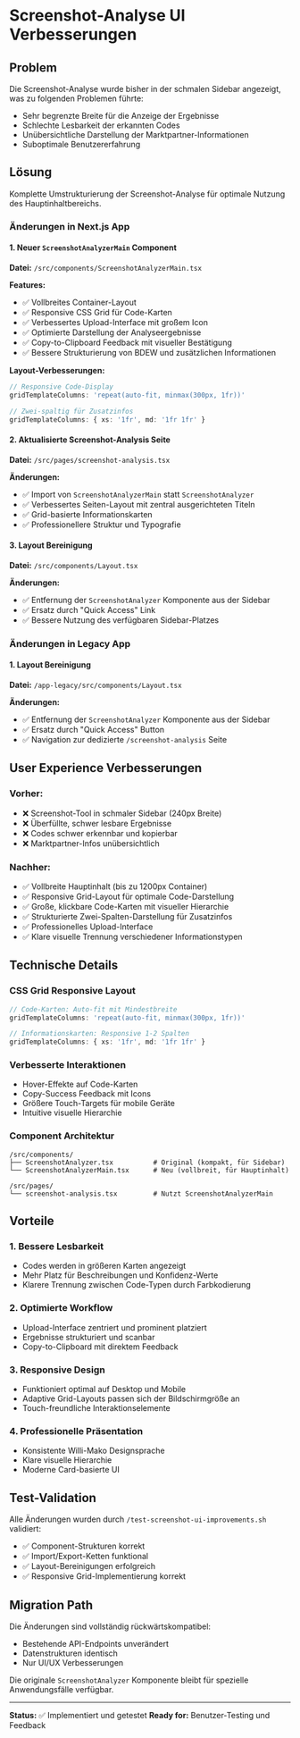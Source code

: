 # Screenshot-Analyse UI Verbesserungen

## Problem
Die Screenshot-Analyse wurde bisher in der schmalen Sidebar angezeigt, was zu folgenden Problemen führte:
- Sehr begrenzte Breite für die Anzeige der Ergebnisse
- Schlechte Lesbarkeit der erkannten Codes
- Unübersichtliche Darstellung der Marktpartner-Informationen
- Suboptimale Benutzererfahrung

## Lösung
Komplette Umstrukturierung der Screenshot-Analyse für optimale Nutzung des Hauptinhaltbereichs.

### Änderungen in Next.js App

#### 1. Neuer `ScreenshotAnalyzerMain` Component
**Datei:** `/src/components/ScreenshotAnalyzerMain.tsx`

**Features:**
- ✅ Vollbreites Container-Layout
- ✅ Responsive CSS Grid für Code-Karten
- ✅ Verbessertes Upload-Interface mit großem Icon
- ✅ Optimierte Darstellung der Analyseergebnisse
- ✅ Copy-to-Clipboard Feedback mit visueller Bestätigung
- ✅ Bessere Strukturierung von BDEW und zusätzlichen Informationen

**Layout-Verbesserungen:**
```typescript
// Responsive Code-Display
gridTemplateColumns: 'repeat(auto-fit, minmax(300px, 1fr))'

// Zwei-spaltig für Zusatzinfos
gridTemplateColumns: { xs: '1fr', md: '1fr 1fr' }
```

#### 2. Aktualisierte Screenshot-Analysis Seite
**Datei:** `/src/pages/screenshot-analysis.tsx`

**Änderungen:**
- ✅ Import von `ScreenshotAnalyzerMain` statt `ScreenshotAnalyzer`
- ✅ Verbessertes Seiten-Layout mit zentral ausgerichteten Titeln
- ✅ Grid-basierte Informationskarten
- ✅ Professionellere Struktur und Typografie

#### 3. Layout Bereinigung
**Datei:** `/src/components/Layout.tsx`

**Änderungen:**
- ✅ Entfernung der `ScreenshotAnalyzer` Komponente aus der Sidebar
- ✅ Ersatz durch "Quick Access" Link
- ✅ Bessere Nutzung des verfügbaren Sidebar-Platzes

### Änderungen in Legacy App

#### 1. Layout Bereinigung
**Datei:** `/app-legacy/src/components/Layout.tsx`

**Änderungen:**
- ✅ Entfernung der `ScreenshotAnalyzer` Komponente aus der Sidebar
- ✅ Ersatz durch "Quick Access" Button
- ✅ Navigation zur dedizierte `/screenshot-analysis` Seite

## User Experience Verbesserungen

### Vorher:
- ❌ Screenshot-Tool in schmaler Sidebar (240px Breite)
- ❌ Überfüllte, schwer lesbare Ergebnisse
- ❌ Codes schwer erkennbar und kopierbar
- ❌ Marktpartner-Infos unübersichtlich

### Nachher:
- ✅ Vollbreite Hauptinhalt (bis zu 1200px Container)
- ✅ Responsive Grid-Layout für optimale Code-Darstellung
- ✅ Große, klickbare Code-Karten mit visueller Hierarchie
- ✅ Strukturierte Zwei-Spalten-Darstellung für Zusatzinfos
- ✅ Professionelles Upload-Interface
- ✅ Klare visuelle Trennung verschiedener Informationstypen

## Technische Details

### CSS Grid Responsive Layout
```typescript
// Code-Karten: Auto-fit mit Mindestbreite
gridTemplateColumns: 'repeat(auto-fit, minmax(300px, 1fr))'

// Informationskarten: Responsive 1-2 Spalten
gridTemplateColumns: { xs: '1fr', md: '1fr 1fr' }
```

### Verbesserte Interaktionen
- Hover-Effekte auf Code-Karten
- Copy-Success Feedback mit Icons
- Größere Touch-Targets für mobile Geräte
- Intuitive visuelle Hierarchie

### Component Architektur
```
/src/components/
├── ScreenshotAnalyzer.tsx          # Original (kompakt, für Sidebar)
└── ScreenshotAnalyzerMain.tsx      # Neu (vollbreit, für Hauptinhalt)

/src/pages/
└── screenshot-analysis.tsx         # Nutzt ScreenshotAnalyzerMain
```

## Vorteile

### 1. Bessere Lesbarkeit
- Codes werden in größeren Karten angezeigt
- Mehr Platz für Beschreibungen und Konfidenz-Werte
- Klarere Trennung zwischen Code-Typen durch Farbkodierung

### 2. Optimierte Workflow
- Upload-Interface zentriert und prominent platziert
- Ergebnisse strukturiert und scanbar
- Copy-to-Clipboard mit direktem Feedback

### 3. Responsive Design
- Funktioniert optimal auf Desktop und Mobile
- Adaptive Grid-Layouts passen sich der Bildschirmgröße an
- Touch-freundliche Interaktionselemente

### 4. Professionelle Präsentation
- Konsistente Willi-Mako Designsprache
- Klare visuelle Hierarchie
- Moderne Card-basierte UI

## Test-Validation

Alle Änderungen wurden durch `/test-screenshot-ui-improvements.sh` validiert:
- ✅ Component-Strukturen korrekt
- ✅ Import/Export-Ketten funktional
- ✅ Layout-Bereinigungen erfolgreich
- ✅ Responsive Grid-Implementierung korrekt

## Migration Path

Die Änderungen sind vollständig rückwärtskompatibel:
- Bestehende API-Endpoints unverändert
- Datenstrukturen identisch
- Nur UI/UX Verbesserungen

Die originale `ScreenshotAnalyzer` Komponente bleibt für spezielle Anwendungsfälle verfügbar.

---

**Status:** ✅ Implementiert und getestet
**Ready for:** Benutzer-Testing und Feedback
